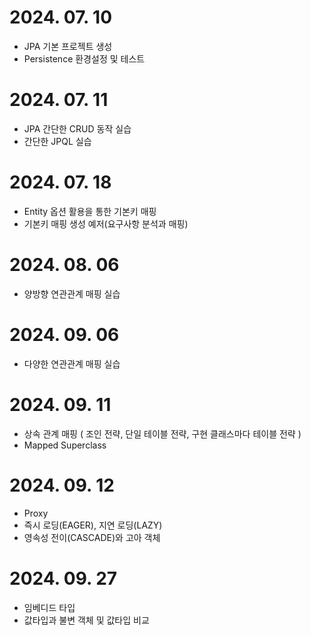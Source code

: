 # 2024. 07. 10
- JPA 기본 프로젝트 생성
- Persistence 환경설정 및 테스트

# 2024. 07. 11
- JPA 간단한 CRUD 동작 실습
- 간단한 JPQL 실습

# 2024. 07. 18
- Entity 옵션 활용을 통한 기본키 매핑
- 기본키 매핑 생성 예저(요구사항 분석과 매핑)

# 2024. 08. 06
- 양방향 연관관계 매핑 실습

# 2024. 09. 06
- 다양한 연관관계 매핑 실습

# 2024. 09. 11
- 상속 관계 매핑 ( 조인 전략, 단일 테이블 전략, 구현 클래스마다 테이블 전략 )
- Mapped Superclass

# 2024. 09. 12
- Proxy
- 즉시 로딩(EAGER), 지연 로딩(LAZY)
- 영속성 전이(CASCADE)와 고아 객체

# 2024. 09. 27
- 임베디드 타입
- 값타입과 불변 객체 및 값타입 비교
